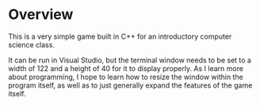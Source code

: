 <h1>Overview</h1>
<p>This is a very simple game built in C++ for an introductory computer science class.</p>
<p>It can be run in Visual Studio, but the terminal window needs to be set to a width of 122 and a height of 40 for it to display properly. As I learn more about programming, I hope to learn how to resize the window within the program itself,
  as well as to just generally expand the features of the game itself.</p>
